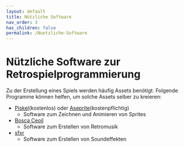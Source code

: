 ```yaml
---
layout: default
title: Nützliche Software
nav_order: 3
has_children: false
permalink: /Nuetzliche-Software
---
```


# Nützliche Software zur Retrospielprogrammierung

Zu der Erstellung eines Spiels werden häufig Assets benötigt. Folgende Programme können helfen, um solche Assets selber zu kreieren:

- [Piskel](https://www.piskelapp.com/)(kostenlos) oder [Aseprite](https://www.aseprite.org/)(kostenpflichtig)
	- Software zum Zeichnen und Animieren von Sprites
- [Bosca Ceoil](https://boscaceoil.net/)
	- Software zum Erstellen von Retromusik
- [sfxr](https://www.drpetter.se/project_sfxr.html)
	- Software zum Erstellen von Soundeffekten
